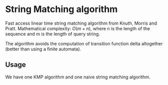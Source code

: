 # String Matching algorithm
Fast access linear time string matching algorithm from Knuth, Morris and Pratt. Mathematical complexity: $O(m + n)$, where n is the length of the sequence and m is the length of query string.

The algorithm avoids the computation of transition function delta altogether (better than using a finite automata).

## Usage
We have one KMP algorithm and one naive string matching algorithm.